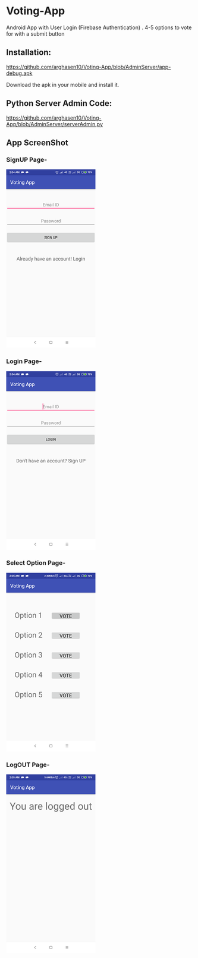 # Voting-App
Android App with User Login (Firebase Authentication) . 4-5 options to vote for with a submit button
## Installation:
https://github.com/arghasen10/Voting-App/blob/AdminServer/app-debug.apk

Download the apk in your mobile and install it.

## Python Server Admin Code:
https://github.com/arghasen10/Voting-App/blob/AdminServer/serverAdmin.py

## App ScreenShot
### SignUP Page-

![Alt text](https://github.com/arghasen10/Voting-App/blob/AdminServer/Signup.png   "App Screenshot")

### Login Page-

![Alt text](https://github.com/arghasen10/Voting-App/blob/AdminServer/login.png   "App Screenshot")

### Select Option Page-

![Alt text](https://github.com/arghasen10/Voting-App/blob/AdminServer/SelectOption.png   "App Screenshot")

### LogOUT Page-

![Alt text](https://github.com/arghasen10/Voting-App/blob/AdminServer/Logout.png   "App Screenshot")
